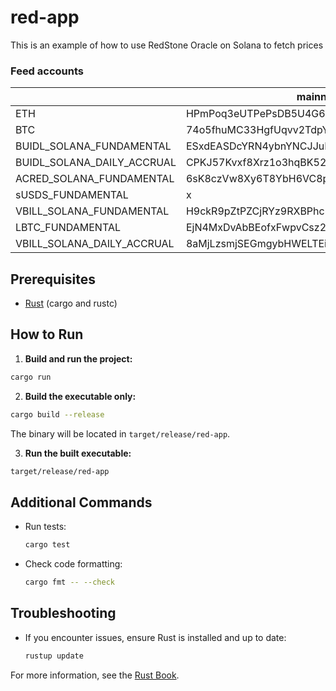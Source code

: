 # red-app

This is an example of how to use RedStone Oracle on Solana to fetch prices

### Feed accounts

|                            | mainnet-beta                                 | testnet                                      | devnet                                       |
| -------------------------- | -------------------------------------------- | -------------------------------------------- | -------------------------------------------- |
| ETH                        | HPmPoq3eUTPePsDB5U4G6msu5RpeZHhMemc5VnqxQ9Lx | BsFkAfSgub54ZMHxZpCXqB3zpWXF8NwAswbuNX1Jq55g | 6bgjyNJ18vWGjw2qjjseSBaDK4QbJF8sjsHAhwy8EuBW |
| BTC                        | 74o5fhuMC33HgfUqvv2TdpYiKvEWfcRTS1E8zxK6ESjN | FbTaAY9o6MU3xZKXT65xE3wATNrxU7nTnZZPmg4gS9Ad | AhQGbBqhbcqJhV7WJ5GktjtjM7dHBPYv2uFhL7Cy7gzQ |
| BUIDL_SOLANA_FUNDAMENTAL   | ESxdEASDcYRN4ybnYNCJJuPHcF2SGJN1MypQq1yfY9Kz | x                                            | x                                            |
| BUIDL_SOLANA_DAILY_ACCRUAL | CPKJ57Kvxf8Xrz1o3hqBK52SqqEUAPp1NVdCK94bDGSX | x                                            | x                                            |
| ACRED_SOLANA_FUNDAMENTAL   | 6sK8czVw8Xy6T8YbH6VC8p5ovNZD2mXf5vUTv8sgnUJf | x                                            | x                                            |
| sUSDS_FUNDAMENTAL          | x                                            | x                                            | BsakcTH9iP8vqvf9SvA6jQQfjn48qhCrUdP1EX4h1smY |
| VBILL_SOLANA_FUNDAMENTAL   | H9ckR9pZtPZCjRYz9RXBPhc2X6m4e3ndpxgVe7HgYVMd | x                                            | x                                            |
| LBTC_FUNDAMENTAL           | EjN4MxDvAbBEofxFwpvCsz2u8wZ96kHMsLmk2N5Bvomt | x                                            | x                                            |
| VBILL_SOLANA_DAILY_ACCRUAL | 8aMjLzsmjSEGmgybHWELTEinTw4kn3okfos5zHrt2TJG | x                                            | x                                            |

## Prerequisites

- [Rust](https://www.rust-lang.org/tools/install) (cargo and rustc)

## How to Run

1. **Build and run the project:**

```sh
cargo run
```

2. **Build the executable only:**

```sh
cargo build --release
```

The binary will be located in `target/release/red-app`.

3. **Run the built executable:**

```sh
target/release/red-app
```

## Additional Commands

- Run tests:
  ```sh
  cargo test
  ```
- Check code formatting:
  ```sh
  cargo fmt -- --check
  ```

## Troubleshooting

- If you encounter issues, ensure Rust is installed and up to date:
  ```sh
  rustup update
  ```

For more information, see the [Rust Book](https://doc.rust-lang.org/book/).
